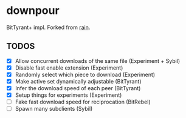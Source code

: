 downpour
====

BitTyrant+ impl. Forked from [rain](https://github.com/cenkalti/rain).

TODOS
--------
- [x] Allow concurrent downloads of the same file (Experiment + Sybil)
- [x] Disable fast enable extension (Experiment)
- [x] Randomly select which piece to download (Experiment)
- [x] Make active set dynamically adjustable (BitTyrant)
- [x] Infer the download speed of each peer (BitTyrant)
- [x] Setup things for experiments (Experiment)
- [ ] Fake fast download speed for reciprocation (BitRebel)
- [ ] Spawn many subclients (Sybil)
